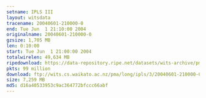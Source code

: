 ```yaml
---
setname: IPLS III
layout: witsdata
tracename: 20040601-210000-0
end: Tue Jun  1 21:10:00 2004
originalname: 20040601-210000-0
gzsize: 1,705 MB
len: 0:10:00
start: Tue Jun  1 21:00:00 2004
totalwirelen: 49,634 MB
ripedownload: https://data-repository.ripe.net/datasets/wits-archive/pma/long/ipls/3/20040601-210000-0.gz
pkts: 99 million
download: ftp://wits.cs.waikato.ac.nz/pma/long/ipls/3/20040601-210000-0.gz
size: 7,259 MB
md5: d16a40533953c9ac364772bfccc66abf
---
```


